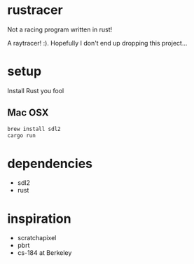 # rustracer

Not a racing program written in rust!

A raytracer!  :).  Hopefully I don't end up dropping this project...

# setup

Install Rust you fool

## Mac OSX

```sh
brew install sdl2
cargo run
```

# dependencies

* sdl2
* rust

# inspiration

* scratchapixel
* pbrt
* cs-184 at Berkeley
